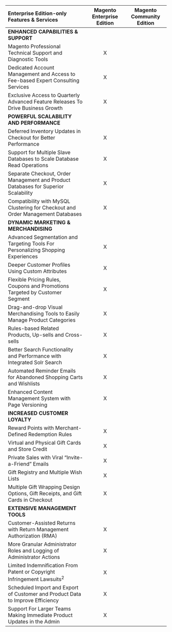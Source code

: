 | Enterprise Edition-only Features & Services                                        | Magento Enterprise Edition | Magento Community Edition |
|  :-------------------------------------------------------------------------------  |  :----------------------:  |  :---------------------:  |
| **ENHANCED CAPABILITIES & SUPPORT**                                                |                            |                           |
| Magento Professional Technical Support and Diagnostic Tools                        | X                          |                           |
| Dedicated Account Management and Access to Fee-based Expert Consulting Services    | X                          |                           |
| Exclusive Access to Quarterly Advanced Feature Releases To Drive Business Growth   | X                          |                           |
| **POWERFUL SCALABILITY AND PERFORMANCE**                                           |                            |                           |
| Deferred Inventory Updates in Checkout for Better Performance                      | X                          |                           |
| Support for Multiple Slave Databases to Scale Database Read Operations             | X                          |                           |
| Separate Checkout, Order Management and Product Databases for Superior Scalability | X                          |                           |
| Compatibility with MySQL Clustering for Checkout and Order Management Databases    | X                          |                           |
| **DYNAMIC MARKETING & MERCHANDISING**                                              |                            |                           |
| Advanced Segmentation and Targeting Tools For Personalizing Shopping Experiences   | X                          |                           |
| Deeper Customer Profiles Using Custom Attributes                                   | X                          |                           |
| Flexible Pricing Rules, Coupons and Promotions Targeted by Customer Segment        | X                          |                           |
| Drag-and-drop Visual Merchandising Tools to Easily Manage Product Categories       | X                          |                           |
| Rules-based Related Products, Up-sells and Cross-sells                             | X                          |                           |
| Better Search Functionality and Performance with Integrated Solr Search            | X                          |                           |
| Automated Reminder Emails for Abandoned Shopping Carts and Wishlists               | X                          |                           |
| Enhanced Content Management System with Page Versioning                            | X                          |                           |
| **INCREASED CUSTOMER LOYALTY**                                                     |                            |                           |
| Reward Points with Merchant-Defined Redemption Rules                               | X                          |                           |
| Virtual and Physical Gift Cards and Store Credit                                   | X                          |                           |
| Private Sales with Viral “Invite-a-Friend” Emails                                  | X                          |                           |
| Gift Registry and Multiple Wish Lists                                              | X                          |                           |
| Multiple Gift Wrapping Design Options, Gift Receipts, and Gift Cards in Checkout   | X                          |                           |
| **EXTENSIVE MANAGEMENT TOOLS**                                                     |                            |                           |
| Customer-Assisted Returns with Return Management Authorization (RMA)               | X                          |                           |
| More Granular Administrator Roles and Logging of Administrator Actions             | X                          |                           |
| Limited Indemnification From Patent or Copyright Infringement Lawsuits<sup>2</sup> | X                          |                           |
| Scheduled Import and Export of Customer and Product Data to Improve Efficiency     | X                          |                           |
| Support For Larger Teams Making Immediate Product Updates in the Admin             | X                          |                           |
